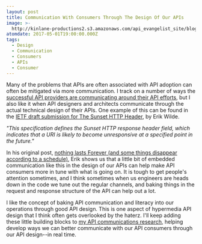 ```yaml
---
layout: post
title: Communication With Consumers Through The Design Of Our APIs
image: >-
  http://kinlane-productions2.s3.amazonaws.com/api_evangelist_site/blog/the_sunset_http_header.png
atomdate: 2017-05-01T19:00:00.000Z
tags:
  - Design
  - Communication
  - Consumers
  - APIs
  - Consumer
---
```

Many of the problems that APIs are often associated with API adoption can often be mitigated via more communication. I track on a number of ways the [successful API providers are communicating around their API efforts](http://communications.apievangelist.com/), but I also like it when API designers and architects communicate through the actual technical design of their APIs. One example of this can be found in the [IETF draft submission for The Sunset HTTP Header](https://tools.ietf.org/html/draft-wilde-sunset-header-02), by Erik Wilde.

_"This specification defines the Sunset HTTP response header field, which indicates that a URI is likely to become unresponsive at a specified point in the future."_

In his original post, [nothing lasts Forever (and some things disappear according to a schedule)](http://dret.typepad.com/dretblog/2015/08/http-sunset-header.html), Erik shows us that a little bit of embedded communication like this in the design of our APIs can help make API consumers more in tune with what is going on. It is tough to get people's attention sometimes, and I think sometimes when us engineers are heads down in the code we tune out the regular channels, and baking things in the request and response structure of the API can help out a lot.

I like the concept of baking API communication and literacy into our operations through good API design. This is one aspect of hypermedia API design that I think often gets overlooked by the haterz. I'll keep adding these little building blocks to [my API communications research](http://communications.apievangelist.com/), helping develop ways we can better communicate with our API consumers through our API design--in real time.